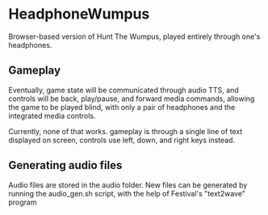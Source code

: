 # HeadphoneWumpus
Browser-based version of Hunt The Wumpus, played entirely through one's headphones.

## Gameplay
Eventually, game state will be communicated through audio TTS, and controls will be back, play/pause, and forward media commands, allowing the game to be played blind, with only a pair of headphones and the integrated media controls.

Currently, none of that works. gameplay is through a single line of text displayed on screen, controls use left, down, and right keys instead.

## Generating audio files

Audio files are stored in the audio folder.
New files can be generated by running the audio_gen.sh script, with the help of Festival's "text2wave" program
